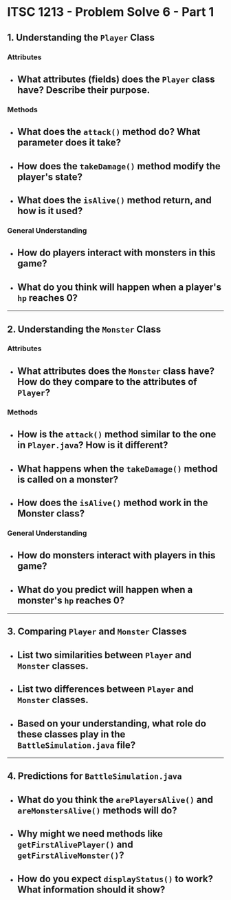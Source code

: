 # ITSC 1213 - Problem Solve 6 - Part 1
## **1. Understanding the `Player` Class**
### **Attributes**
- What attributes (fields) does the `Player` class have? Describe their purpose.
  - 

### **Methods**
- What does the `attack()` method do? What parameter does it take?
  - 
- How does the `takeDamage()` method modify the player's state?
  - 
- What does the `isAlive()` method return, and how is it used?
  - 

### **General Understanding**
- How do players interact with monsters in this game?
  - 
- What do you think will happen when a player's `hp` reaches 0?
  - 

---

## **2. Understanding the `Monster` Class**
### **Attributes**
- What attributes does the `Monster` class have? How do they compare to the attributes of `Player`?
  - 

### **Methods**
- How is the `attack()` method similar to the one in `Player.java`? How is it different?
  - 
- What happens when the `takeDamage()` method is called on a monster?
  - 
- How does the `isAlive()` method work in the Monster class?
  - 

### **General Understanding**
- How do monsters interact with players in this game?
  - 
- What do you predict will happen when a monster's `hp` reaches 0?
  - 

---

## **3. Comparing `Player` and `Monster` Classes**
- List two similarities between `Player` and `Monster` classes.
  - 
- List two differences between `Player` and `Monster` classes.
  - 
- Based on your understanding, what role do these classes play in the `BattleSimulation.java` file?
  - 

---

## **4. Predictions for `BattleSimulation.java`**
- What do you think the `arePlayersAlive()` and `areMonstersAlive()` methods will do?
  - 
- Why might we need methods like `getFirstAlivePlayer()` and `getFirstAliveMonster()`?
  - 
- How do you expect `displayStatus()` to work? What information should it show?
  - 
